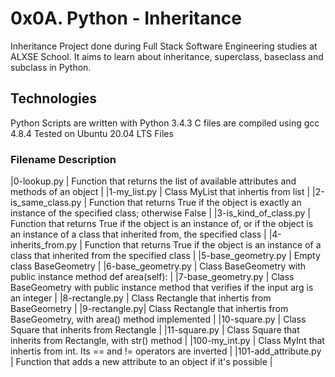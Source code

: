 # 0x0A. Python - Inheritance
Inheritance
Project done during Full Stack Software Engineering studies at ALXSE School. It aims to learn about inheritance, superclass, baseclass and subclass in Python.

##  Technologies
Python Scripts are written with Python 3.4.3
C files are compiled using gcc 4.8.4
Tested on Ubuntu 20.04 LTS
Files
### Filename	Description
|0-lookup.py	| Function that returns the list of available attributes and methods of an object | 
|1-my_list.py	| Class MyList that inhertis from list |
|2-is_same_class.py	| Function that returns True if the object is exactly an instance of the specified class; otherwise False |
|3-is_kind_of_class.py |	Function that returns True if the object is an instance of, or if the object is an instance of a class that inherited from, the specified class |
|4-inherits_from.py |	Function that returns True if the object is an instance of a class that inherited from the specified class |
|5-base_geometry.py |	Empty class BaseGeometry |
|6-base_geometry.py |	Class BaseGeometry with public instance method def area(self): |
|7-base_geometry.py	| Class BaseGeometry with public instance method that verifies if the input arg is an integer |
|8-rectangle.py |	Class Rectangle that inhertis from BaseGeometry |
|9-rectangle.py| Class Rectangle that inhertis from BaseGeometry, with area() method implemented |
|10-square.py |	Class Square that inherits from Rectangle |
|11-square.py |	Class Square that inherits from Rectangle, with str() method |
|100-my_int.py |	Class MyInt that inhertis from int. Its == and != operators are inverted |
|101-add_attribute.py |	Function that adds a new attribute to an object if it's possible |